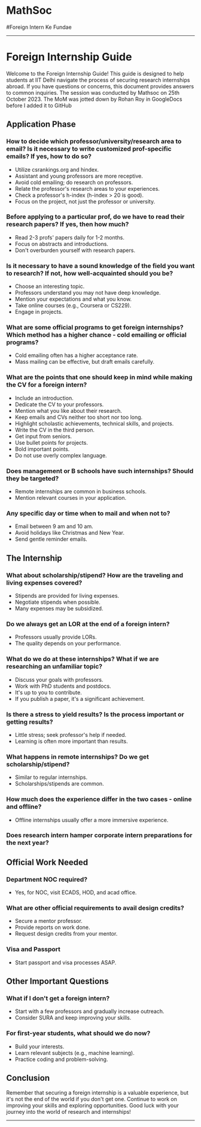 # MathSoc
#Foreign Intern Ke Fundae

---

# Foreign Internship Guide

Welcome to the Foreign Internship Guide! This guide is designed to help students at IIT Delhi navigate the process of securing research internships abroad. If you have questions or concerns, this document provides answers to common inquiries.
The session was conducted by Mathsoc on 25th October 2023. The MoM was jotted down by Rohan Roy in GoogleDocs before I added it to GitHub

## Application Phase

### How to decide which professor/university/research area to email? Is it necessary to write customized prof-specific emails? If yes, how to do so?
- Utilize csrankings.org and hindex.
- Assistant and young professors are more receptive.
- Avoid cold emailing; do research on professors.
- Relate the professor's research areas to your experiences.
- Check a professor's h-index (h-index > 20 is good).
- Focus on the project, not just the professor or university.

### Before applying to a particular prof, do we have to read their research papers? If yes, then how much?
- Read 2-3 profs' papers daily for 1-2 months.
- Focus on abstracts and introductions.
- Don't overburden yourself with research papers.

### Is it necessary to have a sound knowledge of the field you want to research? If not, how well-acquainted should you be?
- Choose an interesting topic.
- Professors understand you may not have deep knowledge.
- Mention your expectations and what you know.
- Take online courses (e.g., Coursera or CS229).
- Engage in projects.

### What are some official programs to get foreign internships? Which method has a higher chance - cold emailing or official programs?
- Cold emailing often has a higher acceptance rate.
- Mass mailing can be effective, but draft emails carefully.

### What are the points that one should keep in mind while making the CV for a foreign intern?
- Include an introduction.
- Dedicate the CV to your professors.
- Mention what you like about their research.
- Keep emails and CVs neither too short nor too long.
- Highlight scholastic achievements, technical skills, and projects.
- Write the CV in the third person.
- Get input from seniors.
- Use bullet points for projects.
- Bold important points.
- Do not use overly complex language.

### Does management or B schools have such internships? Should they be targeted?
- Remote internships are common in business schools.
- Mention relevant courses in your application.

### Any specific day or time when to mail and when not to?
- Email between 9 am and 10 am.
- Avoid holidays like Christmas and New Year.
- Send gentle reminder emails.

## The Internship

### What about scholarship/stipend? How are the traveling and living expenses covered?
- Stipends are provided for living expenses.
- Negotiate stipends when possible.
- Many expenses may be subsidized.

### Do we always get an LOR at the end of a foreign intern?
- Professors usually provide LORs.
- The quality depends on your performance.

### What do we do at these internships? What if we are researching an unfamiliar topic?
- Discuss your goals with professors.
- Work with PhD students and postdocs.
- It's up to you to contribute.
- If you publish a paper, it's a significant achievement.

### Is there a stress to yield results? Is the process important or getting results?
- Little stress; seek professor's help if needed.
- Learning is often more important than results.

### What happens in remote internships? Do we get scholarship/stipend?
- Similar to regular internships.
- Scholarships/stipends are common.

### How much does the experience differ in the two cases - online and offline?
- Offline internships usually offer a more immersive experience.

### Does research intern hamper corporate intern preparations for the next year?

## Official Work Needed

### Department NOC required?
- Yes, for NOC, visit ECADS, HOD, and acad office.

### What are other official requirements to avail design credits?
- Secure a mentor professor.
- Provide reports on work done.
- Request design credits from your mentor.

### Visa and Passport
- Start passport and visa processes ASAP.

## Other Important Questions

### What if I don't get a foreign intern?
- Start with a few professors and gradually increase outreach.
- Consider SURA and keep improving your skills.

### For first-year students, what should we do now?
- Build your interests.
- Learn relevant subjects (e.g., machine learning).
- Practice coding and problem-solving.

## Conclusion

Remember that securing a foreign internship is a valuable experience, but it's not the end of the world if you don't get one. Continue to work on improving your skills and exploring opportunities. Good luck with your journey into the world of research and internships!

---
